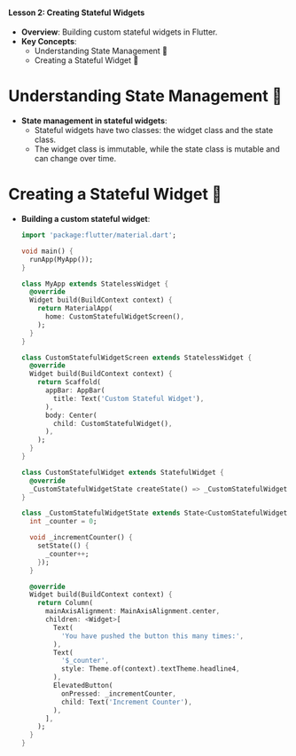 
#### Lesson 2: Creating Stateful Widgets
- **Overview**: Building custom stateful widgets in Flutter.
- **Key Concepts**:
  - Understanding State Management 🧠
  - Creating a Stateful Widget 🔄


# Understanding State Management 🧠
- **State management in stateful widgets**:
  - Stateful widgets have two classes: the widget class and the state class.
  - The widget class is immutable, while the state class is mutable and can change over time.

# Creating a Stateful Widget 🔄
- **Building a custom stateful widget**:
  ```dart
  import 'package:flutter/material.dart';

  void main() {
    runApp(MyApp());
  }

  class MyApp extends StatelessWidget {
    @override
    Widget build(BuildContext context) {
      return MaterialApp(
        home: CustomStatefulWidgetScreen(),
      );
    }
  }

  class CustomStatefulWidgetScreen extends StatelessWidget {
    @override
    Widget build(BuildContext context) {
      return Scaffold(
        appBar: AppBar(
          title: Text('Custom Stateful Widget'),
        ),
        body: Center(
          child: CustomStatefulWidget(),
        ),
      );
    }
  }

  class CustomStatefulWidget extends StatefulWidget {
    @override
    _CustomStatefulWidgetState createState() => _CustomStatefulWidgetState();
  }

  class _CustomStatefulWidgetState extends State<CustomStatefulWidget> {
    int _counter = 0;

    void _incrementCounter() {
      setState(() {
        _counter++;
      });
    }

    @override
    Widget build(BuildContext context) {
      return Column(
        mainAxisAlignment: MainAxisAlignment.center,
        children: <Widget>[
          Text(
            'You have pushed the button this many times:',
          ),
          Text(
            '$_counter',
            style: Theme.of(context).textTheme.headline4,
          ),
          ElevatedButton(
            onPressed: _incrementCounter,
            child: Text('Increment Counter'),
          ),
        ],
      );
    }
  }
```
